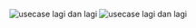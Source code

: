 ![usecase lagi dan lagi](https://github.com/user-attachments/assets/b980e1f8-19cf-4cdc-9a48-dd515aec8065)
![usecase lagi dan lagi](https://github.com/user-attachments/assets/b980e1f8-19cf-4cdc-9a48-dd515aec8065)
